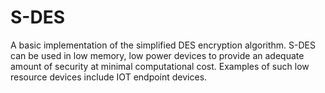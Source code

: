 # S-DES
A basic implementation of the simplified DES encryption algorithm.
S-DES can be used in low memory, low power devices to provide an adequate amount of security at minimal computational cost. Examples of such low resource devices include IOT endpoint devices.
